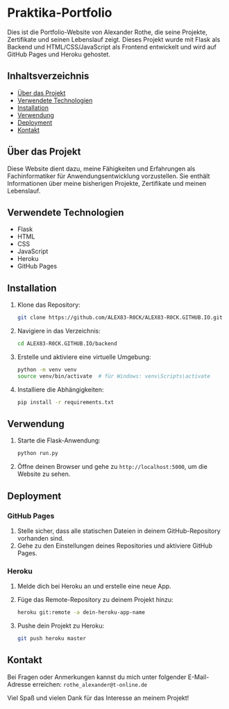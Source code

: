 # Praktika-Portfolio

Dies ist die Portfolio-Website von Alexander Rothe, die seine Projekte, Zertifikate und seinen Lebenslauf zeigt. Dieses Projekt wurde mit Flask als Backend und HTML/CSS/JavaScript als Frontend entwickelt und wird auf GitHub Pages und Heroku gehostet.

## Inhaltsverzeichnis

- [Über das Projekt](#über-das-projekt)
- [Verwendete Technologien](#verwendete-technologien)
- [Installation](#installation)
- [Verwendung](#verwendung)
- [Deployment](#deployment)
- [Kontakt](#kontakt)

## Über das Projekt

Diese Website dient dazu, meine Fähigkeiten und Erfahrungen als Fachinformatiker für Anwendungsentwicklung vorzustellen. Sie enthält Informationen über meine bisherigen Projekte, Zertifikate und meinen Lebenslauf.

## Verwendete Technologien

- Flask
- HTML
- CSS
- JavaScript
- Heroku
- GitHub Pages

## Installation

1. Klone das Repository:

    ```bash
    git clone https://github.com/ALEX83-R0CK/ALEX83-R0CK.GITHUB.IO.git
    ```

2. Navigiere in das Verzeichnis:

    ```bash
    cd ALEX83-R0CK.GITHUB.IO/backend
    ```

3. Erstelle und aktiviere eine virtuelle Umgebung:

    ```bash
    python -m venv venv
    source venv/bin/activate  # für Windows: venv\Scripts\activate
    ```

4. Installiere die Abhängigkeiten:

    ```bash
    pip install -r requirements.txt
    ```

## Verwendung

1. Starte die Flask-Anwendung:

    ```bash
    python run.py
    ```

2. Öffne deinen Browser und gehe zu `http://localhost:5000`, um die Website zu sehen.

## Deployment

### GitHub Pages

1. Stelle sicher, dass alle statischen Dateien in deinem GitHub-Repository vorhanden sind.
2. Gehe zu den Einstellungen deines Repositories und aktiviere GitHub Pages.

### Heroku

1. Melde dich bei Heroku an und erstelle eine neue App.
2. Füge das Remote-Repository zu deinem Projekt hinzu:

    ```bash
    heroku git:remote -a dein-heroku-app-name
    ```

3. Pushe dein Projekt zu Heroku:

    ```bash
    git push heroku master
    ```

## Kontakt

Bei Fragen oder Anmerkungen kannst du mich unter folgender E-Mail-Adresse erreichen:
`rothe_alexander@t-online.de`

Viel Spaß und vielen Dank für das Interesse an meinem Projekt!

